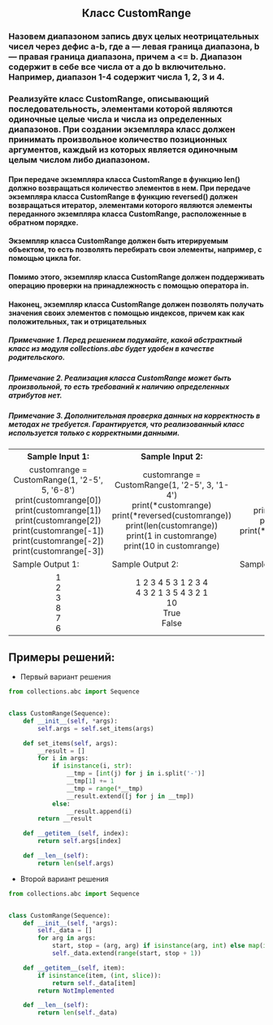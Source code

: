 <h2 style="text-align:center">Класс CustomRange</h2>

### Назовем диапазоном запись двух целых неотрицательных чисел через дефис a-b, где a — левая граница диапазона, b — правая граница диапазона, причем a <= b. Диапазон содержит в себе все числа от a до b включительно. Например, диапазон 1-4 содержит числа 1, 2, 3 и 4.
### Реализуйте класс CustomRange, описывающий последовательность, элементами которой являются одиночные целые числа и числа из определенных диапазонов. При создании экземпляра класс должен принимать произвольное количество позиционных аргументов, каждый из которых является одиночным целым числом либо диапазоном.
#### При передаче экземпляра класса CustomRange в функцию len() должно возвращаться количество элементов в нем. При передаче экземпляра класса CustomRange в функцию reversed() должен возвращаться итератор, элементами которого являются элементы переданного экземпляра класса CustomRange, расположенные в обратном порядке.
#### Экземпляр класса CustomRange должен быть итерируемым объектом, то есть позволять перебирать свои элементы, например, с помощью цикла for.
#### Помимо этого, экземпляр класса CustomRange должен поддерживать операцию проверки на принадлежность с помощью оператора in.
#### Наконец, экземпляр класса CustomRange должен позволять получать значения своих элементов с помощью индексов, причем как как положительных, так и отрицательных

##### Примечание 1. Перед решением подумайте, какой абстрактный класс из модуля collections.abc будет удобен в качестве родительского.
##### Примечание 2. Реализация класса CustomRange может быть произвольной, то есть требований к наличию определенных атрибутов нет.
##### Примечание 3. Дополнительная проверка данных на корректность в методах не требуется. Гарантируется, что реализованный класс используется только с корректными данными.
<table align="center">
  <tbody>
    <tr>
      <th>Sample Input 1: </th>
      <th>Sample Input 2: </th>
      <th>Sample Input 3: </th>
    </tr>
    <tr>
      <td align="center">customrange = CustomRange(1, '2-5', 5, '6-8')<br>
                          print(customrange[0])<br>
                          print(customrange[1])<br>
                          print(customrange[2])<br>
                          print(customrange[-1])<br>
                          print(customrange[-2])<br>
                          print(customrange[-3])<br></td>
      <td align="center">customrange = CustomRange(1, '2-5', 3, '1-4')<br>
                          print(*customrange)<br>
                          print(*reversed(customrange))<br>
                          print(len(customrange))<br>
                          print(1 in customrange)<br>
                          print(10 in customrange)<br></td>
      <td align="center">customrange = CustomRange()<br>
                          print(len(customrange))<br>
                          print(*customrange)<br>
                          print(*reversed(customrange))<br></td>
    <tr>
      <td>Sample Output 1:</td>
      <td>Sample Output 2:</td>
      <td>Sample Output 3:</td>
      </tr>
    <tr>
      <td align="center">
                        1<br>
                        2<br>
                        3<br>
                        8<br>
                        7<br>
                        6<br>
      </td>
      <td align="center">
                        1 2 3 4 5 3 1 2 3 4<br>
                        4 3 2 1 3 5 4 3 2 1<br>
                        10<br>
                        True<br>
                        False<br>
      </td>
      <td align="center">
                        0<br>
      </td>
    </tr>
  </tbody>
</table>



## Примеры решений:
* Первый вариант решения
```python
from collections.abc import Sequence


class CustomRange(Sequence):
    def __init__(self, *args):
        self.args = self.set_items(args)

    def set_items(self, args):
        __result = []
        for i in args:
            if isinstance(i, str):
                __tmp = [int(j) for j in i.split('-')]
                __tmp[1] += 1
                __tmp = range(*__tmp)
                __result.extend([j for j in __tmp])
            else:
                __result.append(i)
        return __result

    def __getitem__(self, index):
        return self.args[index]

    def __len__(self):
        return len(self.args)
```
* Второй вариант решения

```python
from collections.abc import Sequence


class CustomRange(Sequence):
    def __init__(self, *args):
        self._data = []
        for arg in args:
            start, stop = (arg, arg) if isinstance(arg, int) else map(int, arg.split('-'))
            self._data.extend(range(start, stop + 1))

    def __getitem__(self, item):
        if isinstance(item, (int, slice)):
            return self._data[item]
        return NotImplemented

    def __len__(self):
        return len(self._data)
```


